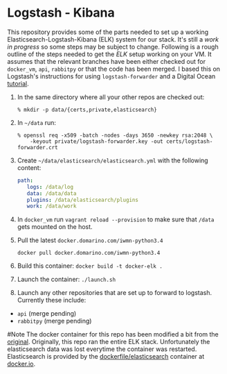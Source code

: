 # Logstash - Kibana

This repository provides some of the parts needed to set up a working Elasticsearch-Logstash-Kibana (ELK) system for our stack. It's still a *work in progress* so some steps may be subject to change.  Following is a rough outline of the steps needed to get the *ELK* setup working on your VM. It assumes that the relevant branches have been either checked out for `docker_vm`, `api`, `rabbitpy` or that the code has been merged.  I based this on Logstash's instructions for using `logstash-forwarder` and a Digital Ocean [tutorial](https://www.digitalocean.com/community/tutorials/how-to-use-logstash-and-kibana-to-centralize-and-visualize-logs-on-ubuntu-14-04).


1. In the same directory where all your other repos are checked out:

     ```
     % mkdir -p data/{certs,private,elasticsearch}
     ```
3. In `~/data` run:

     ```
     % openssl req -x509 -batch -nodes -days 3650 -newkey rsa:2048 \
         -keyout private/logstash-forwarder.key -out certs/logstash-forwarder.crt
     ```
2. Create `~/data/elasticsearch/elasticsearch.yml` with the following content:


     ```yaml
    path:
        logs: /data/log
        data: /data/data
        plugins: /data/elasticsearch/plugins
        work: /data/work
     ```
4. In `docker_vm` run `vagrant reload --provision` to make sure that `/data` gets mounted on the host.
5. Pull the latest `docker.domarino.com/iwmn-python3.4`
     ```
     docker pull docker.domarino.com/iwmn-python3.4
     ```
7. Build this container: `docker build -t docker-elk .`

8. Launch the container: `./launch.sh`

9. Launch any other repositories that are set up to forward to logstash. Currently these include:
  * `api` (merge pending)
  * `rabbitpy` (merge pending)




#Note
The docker container for this repo has been modified a bit from the [original](https://github.com/blacktop/docker-elk). Originally, this repo ran the entire ELK stack. Unfortunately the elasticsearch data was lost everytime the container was restarted.  Elasticsearch is provided by the [dockerfile/elasticsearch](https://registry.hub.docker.com/u/dockerfile/elasticsearch/) container at [docker.io](https://docker.io).
